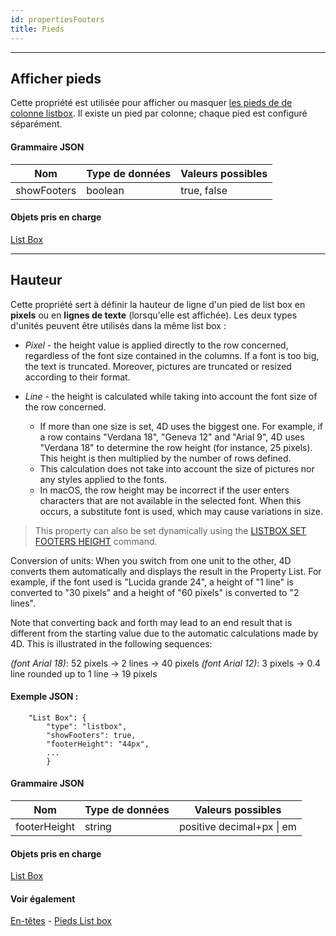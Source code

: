 ```yaml
---
id: propertiesFooters
title: Pieds
---
```


---
## Afficher pieds

Cette propriété est utilisée pour afficher ou masquer [les pieds de de colonne listbox](listbox_overview.md#list-box-footers). Il existe un pied par colonne; chaque pied est configuré séparément.

#### Grammaire JSON

| Nom         | Type de données | Valeurs possibles |
| ----------- | --------------- | ----------------- |
| showFooters | boolean         | true, false       |

#### Objets pris en charge

[List Box](listbox_overview.md)




---
## Hauteur

Cette propriété sert à définir la hauteur de ligne d'un pied de list box en **pixels** ou en **lignes de texte** (lorsqu'elle est affichée). Les deux types d'unités peuvent être utilisés dans la même list box :

*   *Pixel* - the height value is applied directly to the row concerned, regardless of the font size contained in the columns. If a font is too big, the text is truncated. Moreover, pictures are truncated or resized according to their format.

*   *Line* - the height is calculated while taking into account the font size of the row concerned.
    *   If more than one size is set, 4D uses the biggest one. For example, if a row contains "Verdana 18", "Geneva 12" and "Arial 9", 4D uses "Verdana 18" to determine the row height (for instance, 25 pixels). This height is then multiplied by the number of rows defined.
    *   This calculation does not take into account the size of pictures nor any styles applied to the fonts.
    *   In macOS, the row height may be incorrect if the user enters characters that are not available in the selected font. When this occurs, a substitute font is used, which may cause variations in size.
> This property can also be set dynamically using the [LISTBOX SET FOOTERS HEIGHT](https://doc.4d.com/4Dv17R6/4D/17-R6/List-box-footer-specific-properties.300-4354808.en.html) command.


Conversion of units: When you switch from one unit to the other, 4D converts them automatically and displays the result in the Property List. For example, if the font used is "Lucida grande 24", a height of "1 line" is converted to "30 pixels" and a height of "60 pixels" is converted to "2 lines".

Note that converting back and forth may lead to an end result that is different from the starting value due to the automatic calculations made by 4D. This is illustrated in the following sequences:

*(font Arial 18)*: 52 pixels -> 2 lines -> 40 pixels *(font Arial 12)*: 3 pixels -> 0.4 line rounded up to 1 line -> 19 pixels


#### Exemple JSON :

```
    "List Box": {
        "type": "listbox",
        "showFooters": true,
        "footerHeight": "44px",  
        ...
        }
```


#### Grammaire JSON

| Nom          | Type de données | Valeurs possibles             |
| ------------ | --------------- | ----------------------------- |
| footerHeight | string          | positive decimal+px &#124; em |

#### Objets pris en charge

[List Box](listbox_overview.md)


#### Voir également

[En-têtes](properties_Headers.md) - [Pieds List box](listbox_overview.md#list-box-footers)